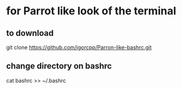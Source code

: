 # for Parrot like look of the terminal

## to download
git clone https://github.com/igorcpp/Parron-like-bashrc.git

## change directory on bashrc
cat bashrc >> ~/.bashrc


